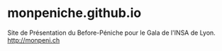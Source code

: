 # monpeniche.github.io

Site de Présentation du Before-Péniche pour le Gala de l'INSA de Lyon. http://monpeni.ch
